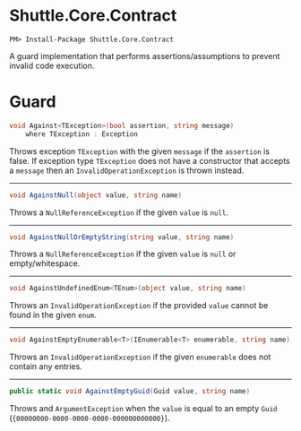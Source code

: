 # Shuttle.Core.Contract

```
PM> Install-Package Shuttle.Core.Contract
```


A guard implementation that performs assertions/assumptions to prevent invalid code execution.

# Guard

```c#
void Against<TException>(bool assertion, string message) 
	where TException : Exception
```

Throws exception `TException` with the given `message` if the `assertion` is false.  If exception type `TException` does not have a constructor that accepts a `message` then an `InvalidOperationException` is thrown instead.

---

```c#
void AgainstNull(object value, string name)
```

Throws a `NullReferenceException` if the given `value` is `null`.

---

```c#
void AgainstNullOrEmptyString(string value, string name)
```

Throws a `NullReferenceException` if the given `value` is `null` or empty/whitespace.

---

```c#
void AgainstUndefinedEnum<TEnum>(object value, string name)
```

Throws an `InvalidOperationException` if the provided `value` cannot be found in the given `enum`.

---

```c#
void AgainstEmptyEnumerable<T>(IEnumerable<T> enumerable, string name)
```

Throws an `InvalidOperationException` if the given `enumerable` does not contain any entries.

---

```c#
public static void AgainstEmptyGuid(Guid value, string name)
```

Throws and `ArgumentException` when the `value` is equal to an empty `Guid` (`{00000000-0000-0000-0000-000000000000}`).